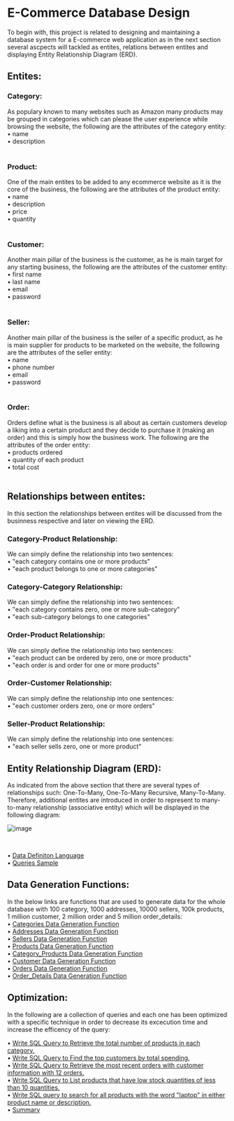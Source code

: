 # E-Commerce Database Design
To begin with, this project is related to designing and maintaining a database system for a E-commerce web application as in the next section several ascpects will tackled
as entites, relations between entites and displaying Entity Relationship Diagram (ERD). <br/>

## Entites:
### Category:
As populary known to many websites such as Amazon many products may be grouped in categories which can please the user experience while browsing the website, the following
are the attributes of the category entity: <br/>
• name <br/>
• description <br/>
<br/>

### Product:
One of the main entites to be added to any ecommerce website as it is the core of the business, the following are the attributes of the product entity: <br/>
• name <br/>
• description <br/>
• price <br/>
• quantity <br/>
<br/>

### Customer:
Another main pillar of the business is the customer, as he is main target for any starting business, the following are the attributes of the customer entity: <br/>
• first name <br/>
• last name <br/>
• email <br/>
• password <br/>
<br/>

### Seller:
Another main pillar of the business is the seller of a specific product, as he is main supplier for products to be marketed on the website, the following are the attributes of the seller entity: <br/>
• name <br/>
• phone number <br/>
• email <br/>
• password <br/>
<br/>

### Order:
Orders define what is the business is all about as certain customers develop a liking into a certain product and they decide to purchase it (making an order) and this is simply how the business work. The following are the attributes of the order entity: <br/>
•	products ordered <br/>
• quantity of each product <br/>
• total cost <br/>
<br/>

## Relationships between entites:
In this section the relationships between entites will be discussed from the businness respective and later on viewing the ERD. <br/>

### Category-Product Relationship:
We can simply define the relationship into two sentences: <br/>
• "each category contains one or more products" <br/>
• "each product belongs to one or more categories" <br/>

### Category-Category Relationship:
We can simply define the relationship into two sentences: <br/>
• "each category contains zero, one or more sub-category" <br/>
• "each sub-category belongs to one categories" <br/>

### Order-Product Relationship:
We can simply define the relationship into two sentences: <br/>
• "each product can be ordered by zero, one or more products" <br/>
• "each order is and order for one or more products" <br/>

### Order-Customer Relationship:
We can simply define the relationship into one sentences: <br/>
• "each customer orders zero, one or more orders" <br/>

### Seller-Product Relationship:
We can simply define the relationship into one sentences: <br/>
• "each seller sells zero, one or more product" <br/>

## Entity Relationship Diagram (ERD):
As indicated from the above section that there are several types of relationships such: One-To-Many, One-To-Many Recursive, Many-To-Many. Therefore, additional entites are introduced in order to represent to many-to-many relationship (associative entity) which will be displayed in the following diagram: <br/>

![image](https://github.com/Gioushy/E-Commerce/assets/105521854/badcbb6b-0561-4304-bade-2fb547f78c56)


<br/>

 • [Data Definiton Language](https://github.com/Gioushy/E-Commerce/blob/main/ddl.sql) <br/>
 • [Queries Sample](https://github.com/Gioushy/E-Commerce/blob/main/sample.sql) <br/>
## Data Generation Functions:
In the below links are functions that are used to generate data for the whole database with 100 category, 1000 addresses, 10000 sellers, 100k products, 1 million customer, 2 million order and 5 million order_details: <br/>
• [Categories Data Generation Function](https://github.com/Gioushy/E-Commerce/blob/main/functions/categoryDataFunction.sql) <br/>
• [Addresses Data Generation Function](https://github.com/Gioushy/E-Commerce/blob/main/functions/addressDataFunction.sql) <br/>
• [Sellers Data Generation Function](https://github.com/Gioushy/E-Commerce/blob/main/functions/sellerDataFunction.sql) <br/>
• [Products Data Generation Function](https://github.com/Gioushy/E-Commerce/blob/main/functions/productDataFunction.sql) <br/>
• [Category_Products Data Generation Function](https://github.com/Gioushy/E-Commerce/blob/main/functions/category_productsDataFunction.sql) <br/>
• [Customer Data Generation Function](https://github.com/Gioushy/E-Commerce/blob/main/functions/customerDataFunction.sql) <br/>
• [Orders Data Generation Function](https://github.com/Gioushy/E-Commerce/blob/main/functions/orderDataFunction.sql) <br/>
• [Order_Details Data Generation Function](https://github.com/Gioushy/E-Commerce/blob/main/functions/order_detailsDataFunction.sql) <br/>

## Optimization:
In the following are a collection of queries and each one has been optimized with a specific technique in order to decrease its excecution time and increase the efficency of the query: <br/>

• [Write SQL Query to Retrieve the total number of products in each category.](https://github.com/Gioushy/E-Commerce/blob/main/optimization/query1.md) <br/>
• [Write SQL Query to Find the top customers by total spending.](https://github.com/Gioushy/E-Commerce/blob/main/optimization/query2.md) <br/>
• [Write SQL Query to Retrieve the most recent orders with customer information with 12 orders.](https://github.com/Gioushy/E-Commerce/blob/main/optimization/query3.md) <br/>
• [Write SQL Query to List products that have low stock quantities of less than 10 quantities.](https://github.com/Gioushy/E-Commerce/blob/main/optimization/query4.md) <br/>
• [Write SQL query to search for all products with the word "laptop" in either product name or description.](https://github.com/Gioushy/E-Commerce/blob/main/optimization/query5.md) <br/>
• [Summary](https://github.com/Gioushy/E-Commerce/blob/main/optimization/summary.md) <br/>



